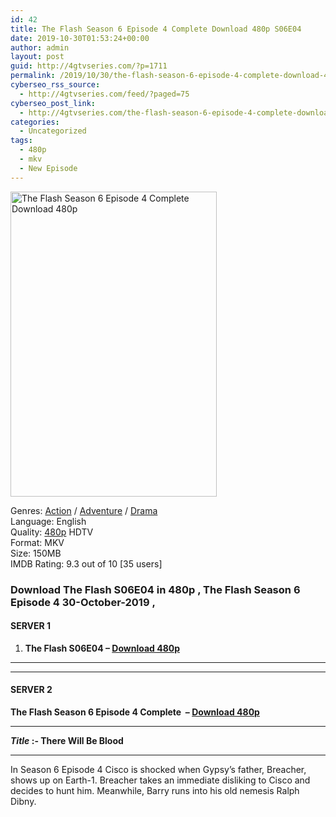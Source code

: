 ```yaml
---
id: 42
title: The Flash Season 6 Episode 4 Complete Download 480p S06E04
date: 2019-10-30T01:53:24+00:00
author: admin
layout: post
guid: http://4gtvseries.com/?p=1711
permalink: /2019/10/30/the-flash-season-6-episode-4-complete-download-480p-s06e04/
cyberseo_rss_source:
  - http://4gtvseries.com/feed/?paged=75
cyberseo_post_link:
  - http://4gtvseries.com/the-flash-season-6-episode-4-complete-download-480p/
categories:
  - Uncategorized
tags:
  - 480p
  - mkv
  - New Episode
---
```

<img loading="lazy" class="aligncenter" src="https://4.bp.blogspot.com/-Irge96Brp-o/XbjsucYIn1I/AAAAAAAAAEk/ozN4y6gPXpYWWYiD9VAmL8Kg5sjk-8nGgCK4BGAYYCw/s1600/The%2BFlash%2BSeason%2B6%2BEpisode%2B4.jpg" alt="The Flash Season 6 Episode 4 Complete Download 480p" width="330" height="488" />

Genres: <a href="http://4gtvseries.com/tag/action/" data-wpel-link="internal">Action</a> / <a href="http://4gtvseries.com/tag/adventure/" data-wpel-link="internal">Adventure</a> /&nbsp;<a href="http://4gtvseries.com/tag/drama/" data-wpel-link="internal">Drama</a>  
Language: English  
Quality:&nbsp;<a href="http://4gtvseries.com/tag/480p/" data-wpel-link="internal">480p</a>&nbsp;HDTV  
Format: MKV  
Size: 150MB  
IMDB Rating: 9.3 out of 10 [35 users]

### **Download The Flash S06E04 in 480p , The Flash Season 6 Episode 4 30-October-2019 ,&nbsp;**

#### **<span>SERVER 1</span>**

  1. **The Flash S06E04 – <a href="http://slink.dl480p.xyz/uYpyG" data-wpel-link="external" target="_blank" rel="nofollow external noopener noreferrer" class="wpel-icon-left"><i class="wpel-icon fa fa-download" aria-hidden="true"></i>Download 480p</a>**

* * *

* * *

#### **<span>SERVER 2</span>**

**The Flash Season 6 Episode 4 Complete&nbsp; – <a href="http://dl480p.xyz/1009/" data-wpel-link="external" target="_blank" rel="nofollow external noopener noreferrer" class="wpel-icon-left"><i class="wpel-icon fa fa-download" aria-hidden="true"></i>Download 480p</a>**

* * *

**<span><em>Title</em></span> :- There Will Be Blood**

* * *

In Season 6 Episode 4 Cisco is shocked when Gypsy’s father, Breacher, shows up on Earth-1. Breacher takes an immediate disliking to Cisco and decides to hunt him. Meanwhile, Barry runs into his old nemesis Ralph Dibny.

<div align="center">
</div>